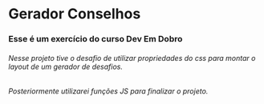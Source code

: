 # Gerador Conselhos

### Esse é um exercício do curso Dev Em Dobro

###### Nesse projeto tive o desafio de utilizar propriedades do css para montar o layout de um gerador de desafios.

###### Posteriormente utilizarei funções JS para finalizar o projeto.
